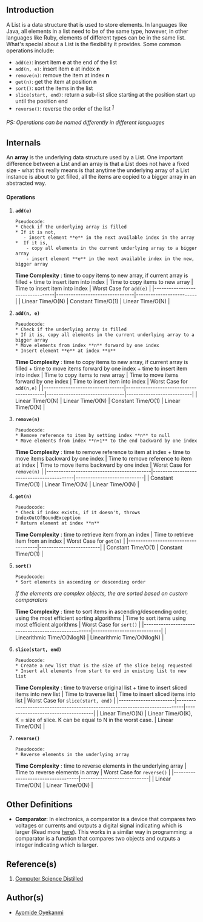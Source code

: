 ## Introduction
A List is a data structure that is used to store elements. In languages like Java, all elements in a list need to be of the same type, however, in other languages like Ruby, elements of different types can be in the same list. What's special about a List is the flexibility it provides. Some common operations include:
* `add(e)`: insert item **e** at the end of the list
* `add(n, e)`: insert item **e** at index **n**
* `remove(n)`: remove the item at index **n**
* `get(n)`: get the item at position **n**
* `sort()`: sort the items in the list
* `slice(start, end)`: return a sub-list slice starting at the position start up until the position end
* `reverse()`: reverse the order of the list <sup>[1](https://github.com/oyekanmiayo/data-structures-all-langs/tree/add-list-impl/list#references)</sup>

###### PS: Operations can be named differently in different languages

## Internals
An **array** is the underlying data structure used by a List. One important difference between a List and an array is that a List does not have a fixed size - what this really means is that anytime the underlying array of a List instance is about to get filled, all the items are copied to a bigger array in an abstracted way.

#### Operations
1. **`add(e)`**
    ```
    Pseudocode:
    * Check if the underlying array is filled
    * If it is not,
       - insert element **e** in the next available index in the array
    *  If it is,
        - copy all elements in the current underlying array to a bigger array
        - insert element **e** in the next available index in the new, bigger array
    ```

    **Time Complexity** : time to copy items to new array, if current array is filled + time to insert item into index
    | Time to copy items to new array | Time to insert item into index | Worst Case for `add(e)` |
    |---------------------------------|--------------------------------|-------------------------|
    | Linear Time/O(N)                | Constant Time/O(1)             | Linear Time/O(N)        |
    
2. **`add(n, e)`**
    ```
    Pseudocode:
    * Check if the underlying array is filled
    * If it is, copy all elements in the current underlying array to a bigger array
    * Move elements from index **n** forward by one index
    * Insert element **e** at index **n**
    ```
   
    **Time Complexity** : time to copy items to new array, if current array is filled + time to move items forward by one index + time to insert item into index
    | Time to copy items to new array | Time to move items forward by one index | Time to insert item into index | Worst Case for `add(n,e)` |
    |---------------------------------|-----------------------------------------|--------------------------------|---------------------------|
    | Linear Time/O(N)                | Linear Time/O(N)                        | Constant Time/O(1)             | Linear Time/O(N)          |


3. **`remove(n)`**
    ```
    Pseudocode:
    * Remove reference to item by setting index **n** to null
    * Move elements from index **n+1** to the end backward by one index
    ```
   
   **Time Complexity** : time to remove reference to item at index + time to move items backward by one index
   | Time to remove reference to item at index | Time to move items backward by one index | Worst Case for `remove(n)` |
   |-------------------------------------------|------------------------------------------|----------------------------|
   | Constant Time/O(1)                        | Linear Time/O(N)                         | Linear Time/O(N)           |

4. **`get(n)`**
    ```
    Pseudocode:
    * Check if index exists, if it doesn't, throws IndexOutOfBoundException
    * Return element at index **n**
    ```
    **Time Complexity** : time to retrieve item from an index
    | Time to retrieve item from an index | Worst Case for `get(n)` |
    |-------------------------------------|-------------------------|
    | Constant Time/O(1)                  | Constant Time/O(1)      |
    
5. **`sort()`**
    ```
    Pseudocode:
    * Sort elements in ascending or descending order
    ```
    *If the elements are complex objects, the are sorted based on custom comparators*
    
    **Time Complexity** :  time to sort items in ascending/descending order, using the most efficient sorting algorithms
    | Time to sort items using most efficient algorithms | Worst Case for `sort()`    |
    |----------------------------------------------------|----------------------------|
    | Linearithmic Time/O(NlogN)                         | Linearithmic Time/O(NlogN) |
    
6. **`slice(start, end)`**
    ```
    Pseudocode:
    * Create a new list that is the size of the slice being requested
    * Insert all elements from start to end in existing list to new list
    ```
   
    **Time Complexity** : time to traverse original list + time to insert sliced items into new list
    | Time to traverse list | Time to insert sliced items into list                                       | Worst Case for `slice(start, end)` |
    |-----------------------|-----------------------------------------------------------------------------|------------------------------------|
    | Linear Time/O(N)      | Linear Time/O(K), K = size of slice. K can be equal to N in the worst case. | Linear Time/O(N)                   |
   
7. **`reverse()`**
    ```
    Pseudocode:
    * Reverse elements in the underlying array 
    ```
   
   **Time Complexity** : time to reverse elements in the underlying array 
   | Time to reverse elements in array | Worst Case for `reverse()` |
   |-----------------------------------|----------------------------|
   | Linear Time/O(N)                  | Linear Time/O(N)           |

## Other Definitions
* **Comparator**: In electronics, a comparator is a device that compares two voltages or currents and outputs a digital signal indicating which is larger (Read more [here](https://en.wikipedia.org/wiki/Comparator)). This works in a similar way in programming: a comparator is a function that compares two objects and outputs a integer indicating which is larger. 

## Reference(s)
1. [Computer Science Distilled](https://www.amazon.co.uk/Computer-Science-Distilled-Computational-Problems/dp/0997316020/ref=sr_1_1?adgrpid=52658140545&dchild=1&gclid=Cj0KCQjw8fr7BRDSARIsAK0Qqr6bz1aEFd_X517mpcZBAGaDJaeg-WARxB6mwEMMtupTPnTGI0a-1SIaAmH5EALw_wcB&hvadid=259122221401&hvdev=c&hvlocint=9041110&hvlocphy=1010294&hvnetw=g&hvqmt=e&hvrand=6311385300851562426&hvtargid=kwd-297429021778&hydadcr=17613_1817768&keywords=computer+science+distilled&qid=1602170396&sr=8-1&tag=googhydr-21)

## Author(s)
* [Ayomide Oyekanmi](https://github.com/oyekanmiayo)
